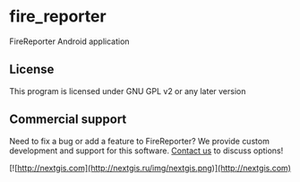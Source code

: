 fire_reporter
=============

FireReporter Android application


License
-------------
This program is licensed under GNU GPL v2 or any later version


Commercial support
----------
Need to fix a bug or add a feature to FireReporter? We provide custom development and support for this software. [Contact us](http://nextgis.ru/en/contact/) to discuss options!

[![http://nextgis.com](http://nextgis.ru/img/nextgis.png)](http://nextgis.com)

